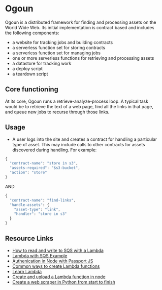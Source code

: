 # Ogoun

Ogoun is a distributed framework for finding and processing assets on the World Wide Web. Its initial implementation is contract based and includes the following components:

* a website for tracking jobs and building contracts
* a serverless function set for storing contracts
* a serverless function set for managing jobs
* one or more serverless functions for retrieving and processing assets
* a datastore for tracking work
* a deploy script
* a teardown script

## Core functioning

At its core, Ogoun runs a retrieve-analyze-process loop. A typical task would be to retrieve the text of a web page, find all the links in that page, and queue new jobs to recurse through those links.

## Usage

* A user logs into the site and creates a contract for handling a particular type of asset. This may include calls to other contracts for assets discovered during handling. For example:

```javascript
{
  "contract-name": "store in s3",
  "assets-required": "$s3-bucket",
  "action": "store"
}
```

AND

```javascript
{
  "contract-name": "find-links",
  "handle-assets": {
    "asset-type": "link",
	"handler": "store in s3"
  }
}
```

## Resource Links

* [How to read and write to SQS with a Lambda](http://blog.epsagon.com/how-to-setup-aws-lambda-with-sqs-everything-you-should-know)
* [Lambda with SQS Example](https://docs.aws.amazon.com/lambda/latest/dg/with-sqs-example.html)
* [Authenication in Node with Passport JS](https://medium.freecodecamp.org/learn-how-to-handle-authentication-with-node-using-passport-js-4a56ed18e81e)
* [Common ways to create Lambda functions](https://medium.freecodecamp.org/aws-lambda-offering-developers-ultimate-flexibility-d8939ff4220)
* [Learn Lambda](https://github.com/dwyl/learn-aws-lambda#hello-world-example-api-gateway)
* [Create and upload a Lambda function in node](http://dev.splunk.com/view/event-collector/SP-CAAAE6Z)
* [Create a web scraper in Python from start to finish](https://hackernoon.com/building-a-web-scraper-from-start-to-finish-bb6b95388184)
